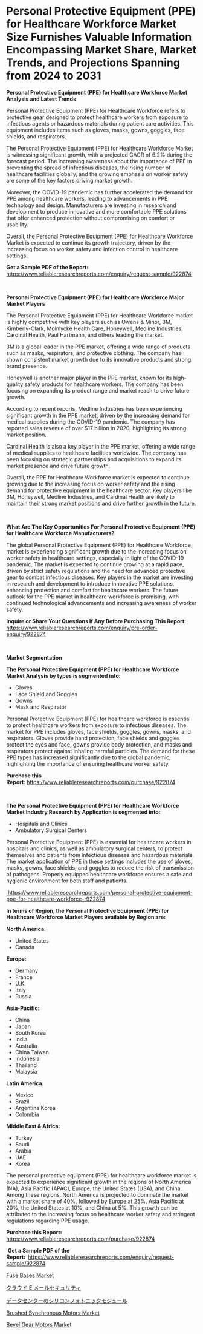 <p><h1>Personal Protective Equipment (PPE) for Healthcare Workforce Market Size Furnishes Valuable Information Encompassing Market Share, Market Trends, and Projections Spanning from 2024 to 2031</h1></p><p><strong>Personal Protective Equipment (PPE) for Healthcare Workforce Market Analysis and Latest Trends</strong></p>
<p><p>Personal Protective Equipment (PPE) for Healthcare Workforce refers to protective gear designed to protect healthcare workers from exposure to infectious agents or hazardous materials during patient care activities. This equipment includes items such as gloves, masks, gowns, goggles, face shields, and respirators.</p><p>The Personal Protective Equipment (PPE) for Healthcare Workforce Market is witnessing significant growth, with a projected CAGR of 6.2% during the forecast period. The increasing awareness about the importance of PPE in preventing the spread of infectious diseases, the rising number of healthcare facilities globally, and the growing emphasis on worker safety are some of the key factors driving market growth.</p><p>Moreover, the COVID-19 pandemic has further accelerated the demand for PPE among healthcare workers, leading to advancements in PPE technology and design. Manufacturers are investing in research and development to produce innovative and more comfortable PPE solutions that offer enhanced protection without compromising on comfort or usability.</p><p>Overall, the Personal Protective Equipment (PPE) for Healthcare Workforce Market is expected to continue its growth trajectory, driven by the increasing focus on worker safety and infection control in healthcare settings.</p></p>
<p><strong>Get a Sample PDF of the Report:&nbsp;</strong> <a href="https://www.reliableresearchreports.com/enquiry/request-sample/922874">https://www.reliableresearchreports.com/enquiry/request-sample/922874</a></p>
<p>&nbsp;</p>
<p><strong>Personal Protective Equipment (PPE) for Healthcare Workforce Major Market Players</strong></p>
<p><p>The Personal Protective Equipment (PPE) for Healthcare Workforce market is highly competitive with key players such as Owens & Minor, 3M, Kimberly-Clark, Molnlycke Health Care, Honeywell, Medline Industries, Cardinal Health, Paul Hartmann, and others leading the market.</p><p>3M is a global leader in the PPE market, offering a wide range of products such as masks, respirators, and protective clothing. The company has shown consistent market growth due to its innovative products and strong brand presence.</p><p>Honeywell is another major player in the PPE market, known for its high-quality safety products for healthcare workers. The company has been focusing on expanding its product range and market reach to drive future growth.</p><p>According to recent reports, Medline Industries has been experiencing significant growth in the PPE market, driven by the increasing demand for medical supplies during the COVID-19 pandemic. The company has reported sales revenue of over $17 billion in 2020, highlighting its strong market position.</p><p>Cardinal Health is also a key player in the PPE market, offering a wide range of medical supplies to healthcare facilities worldwide. The company has been focusing on strategic partnerships and acquisitions to expand its market presence and drive future growth.</p><p>Overall, the PPE for Healthcare Workforce market is expected to continue growing due to the increasing focus on worker safety and the rising demand for protective equipment in the healthcare sector. Key players like 3M, Honeywell, Medline Industries, and Cardinal Health are likely to maintain their strong market positions and drive further growth in the future.</p></p>
<p>&nbsp;</p>
<p><strong>What Are The Key Opportunities For Personal Protective Equipment (PPE) for Healthcare Workforce Manufacturers?</strong></p>
<p><p>The global Personal Protective Equipment (PPE) for Healthcare Workforce market is experiencing significant growth due to the increasing focus on worker safety in healthcare settings, especially in light of the COVID-19 pandemic. The market is expected to continue growing at a rapid pace, driven by strict safety regulations and the need for advanced protective gear to combat infectious diseases. Key players in the market are investing in research and development to introduce innovative PPE solutions, enhancing protection and comfort for healthcare workers. The future outlook for the PPE market in healthcare workforce is promising, with continued technological advancements and increasing awareness of worker safety.</p></p>
<p><strong>Inquire or Share Your Questions If Any Before Purchasing This Report:</strong> <a href="https://www.reliableresearchreports.com/enquiry/pre-order-enquiry/922874">https://www.reliableresearchreports.com/enquiry/pre-order-enquiry/922874</a></p>
<p>&nbsp;</p>
<p><strong>Market Segmentation</strong></p>
<p><strong>The Personal Protective Equipment (PPE) for Healthcare Workforce Market Analysis by types is segmented into:</strong></p>
<p><ul><li>Gloves</li><li>Face Shield and Goggles</li><li>Gowns</li><li>Mask and Respirator</li></ul></p>
<p><p>Personal Protective Equipment (PPE) for healthcare workforce is essential to protect healthcare workers from exposure to infectious diseases. The market for PPE includes gloves, face shields, goggles, gowns, masks, and respirators. Gloves provide hand protection, face shields and goggles protect the eyes and face, gowns provide body protection, and masks and respirators protect against inhaling harmful particles. The demand for these PPE types has increased significantly due to the global pandemic, highlighting the importance of ensuring healthcare worker safety.</p></p>
<p><strong>Purchase this Report:&nbsp;</strong><a href="https://www.reliableresearchreports.com/purchase/922874">https://www.reliableresearchreports.com/purchase/922874</a></p>
<p>&nbsp;</p>
<p><strong>The Personal Protective Equipment (PPE) for Healthcare Workforce Market Industry Research by Application is segmented into:</strong></p>
<p><ul><li>Hospitals and Clinics</li><li>Ambulatory Surgical Centers</li></ul></p>
<p><p>Personal Protective Equipment (PPE) is essential for healthcare workers in hospitals and clinics, as well as ambulatory surgical centers, to protect themselves and patients from infectious diseases and hazardous materials. The market application of PPE in these settings includes the use of gloves, masks, gowns, face shields, and goggles to reduce the risk of transmission of pathogens. Properly equipped healthcare workforce ensures a safe and hygienic environment for both staff and patients.</p></p>
<p><a href="https://www.reliableresearchreports.com/personal-protective-equipment-ppe-for-healthcare-workforce-r922874">&nbsp;https://www.reliableresearchreports.com/personal-protective-equipment-ppe-for-healthcare-workforce-r922874</a></p>
<p><strong>In terms of Region, the Personal Protective Equipment (PPE) for Healthcare Workforce Market Players available by Region are:</strong></p>
<p>
    <p> <strong> North America: </strong>
        <ul>
            <li>United States</li>
            <li>Canada</li>
        </ul>
        </p> 
    <p> <strong> Europe: </strong>
        <ul>
            <li>Germany</li>
            <li>France</li>
            <li>U.K.</li>
            <li>Italy</li>
            <li>Russia</li>
        </ul>
        </p> 
    <p> <strong> Asia-Pacific: </strong>
        <ul>
            <li>China</li>
            <li>Japan</li>
            <li>South Korea</li>
            <li>India</li>
            <li>Australia</li>
            <li>China Taiwan</li>
            <li>Indonesia</li>
            <li>Thailand</li>
            <li>Malaysia</li>
        </ul>
        </p> 
    <p> <strong> Latin America: </strong>
        <ul>
            <li>Mexico</li>
            <li>Brazil</li>
            <li>Argentina Korea</li>
            <li>Colombia</li>
        </ul>
        </p> 
    <p> <strong> Middle East & Africa: </strong>
        <ul>
            <li>Turkey</li>
            <li>Saudi</li>
            <li>Arabia</li>
            <li>UAE</li>
            <li>Korea</li>
        </ul>
    </p>
    </p>
<p><p>The personal protective equipment (PPE) for healthcare workforce market is expected to experience significant growth in the regions of North America (NA), Asia Pacific (APAC), Europe, the United States (USA), and China. Among these regions, North America is projected to dominate the market with a market share of 40%, followed by Europe at 25%, Asia Pacific at 20%, the United States at 10%, and China at 5%. This growth can be attributed to the increasing focus on healthcare worker safety and stringent regulations regarding PPE usage.</p></p>
<p><strong>Purchase this Report: </strong><a href="https://www.reliableresearchreports.com/purchase/922874">https://www.reliableresearchreports.com/purchase/922874</a></p>
<p>&nbsp;<strong>Get a Sample PDF of the Report:&nbsp;&nbsp;</strong><a href="https://www.reliableresearchreports.com/enquiry/request-sample/922874">https://www.reliableresearchreports.com/enquiry/request-sample/922874</a></p>
<p><strong></strong></p>
<p><p><a href="https://www.linkedin.com/pulse/fuse-bases-market-size-growing-cagr-83-report-covers-analysis-twspf">Fuse Bases Market</a></p><p><a href="https://github.com/RaeJenkins1952/Market-Research-Report-List-2/blob/main/8428150168952.md">クラウド E メールセキュリティ</a></p><p><a href="https://github.com/andrade7361/Market-Research-Report-List-2/blob/main/1078558168951.md">データセンターのシリコンフォトニックモジュール</a></p><p><a href="https://github.com/thereveren80/Market-Research-Report-List-1/blob/main/brushed-synchronous-motors-market.md">Brushed Synchronous Motors Market</a></p><p><a href="https://github.com/whpnbwim9/Market-Research-Report-List-1/blob/main/bevel-gear-motors-market.md">Bevel Gear Motors Market</a></p></p>